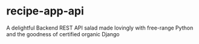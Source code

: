 # recipe-app-api

A delightful Backend REST API salad made lovingly with free-range Python and the goodness of certified organic Django
